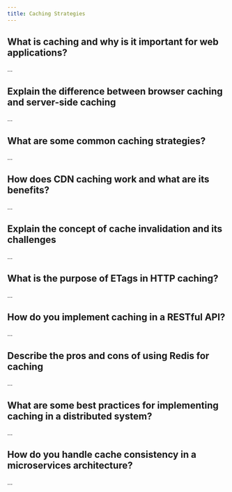 ```yaml
---
title: Caching Strategies
---
```


## What is caching and why is it important for web applications?

...

## Explain the difference between browser caching and server-side caching

...

## What are some common caching strategies?

...

## How does CDN caching work and what are its benefits?

...

## Explain the concept of cache invalidation and its challenges

...

## What is the purpose of ETags in HTTP caching?

...

## How do you implement caching in a RESTful API?

...

## Describe the pros and cons of using Redis for caching

...

## What are some best practices for implementing caching in a distributed system?

...

## How do you handle cache consistency in a microservices architecture?

...
